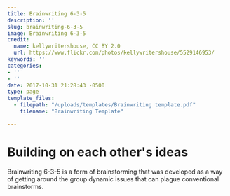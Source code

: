 ```yaml
---
title: Brainwriting 6-3-5
description: ''
slug: brainwriting-6-3-5
image: Brainwriting 6-3-5
credit:
  name: kellywritershouse, CC BY 2.0
  url: https://www.flickr.com/photos/kellywritershouse/5529146953/
keywords: ''
categories:
- ''
- ''
date: 2017-10-31 21:28:43 -0500
type: page
template_files:
  - filepath: "/uploads/templates/Brainwriting template.pdf"
    filename: "Brainwriting Template"

---
```

# Building on each other's ideas

Brainwriting 6-3-5 is a form of brainstorming that was developed as a way of getting around the group dynamic issues that can plague conventional brainstorms.
